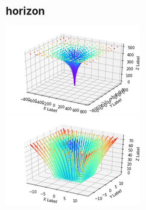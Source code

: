 # horizon
![alt text](https://github.com/browlm13/horizon/blob/master/Unknown.png)
![alt text](https://github.com/browlm13/horizon/blob/master/Unknown-1.png)
